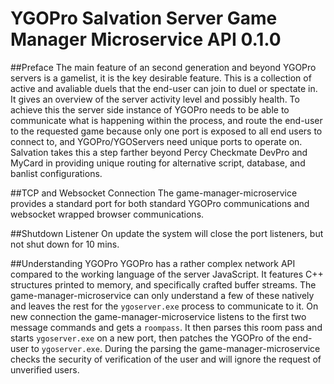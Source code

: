 # YGOPro Salvation Server Game Manager Microservice API 0.1.0

##Preface
The main feature of an second generation and beyond YGOPro servers is a gamelist, it is the key desirable feature. This is a collection of active and avaliable duels that the end-user can join to duel or spectate in. It gives an overview of the server activity level and possibly health. To achieve this the server side instance of YGOPro needs to be able to communicate what is happening within the process, and route the end-user to the requested game because only one port is exposed to all end users to connect to, and YGOPro/YGOServers need unique ports to operate on. Salvation takes this a step farther beyond Percy Checkmate DevPro and MyCard in providing unique routing for alternative script, database, and banlist configurations.

##TCP and Websocket Connection
The game-manager-microservice provides a standard port for both standard YGOPro communications and websocket wrapped browser communications. 

##Shutdown Listener
On update the system will close the port listeners, but not shut down for 10 mins. 

##Understanding YGOPro
YGOPro has a rather complex network API compared to the working language of the server JavaScript. It features C++ structures printed to memory, and specifically crafted buffer streams. The game-manager-microservice can only understand a few of these natively and leaves the rest for the `ygoserver.exe` process to communicate to it. On new connection the game-manager-microservice listens to the first two message commands and gets a `roompass`. It then parses this room pass and starts `ygoserver.exe` on a new port, then patches the YGOPro of the end-user to `ygoserver.exe`. During the parsing the game-manager-microservice checks the security of verification of the user and will ignore the request of unverified users.